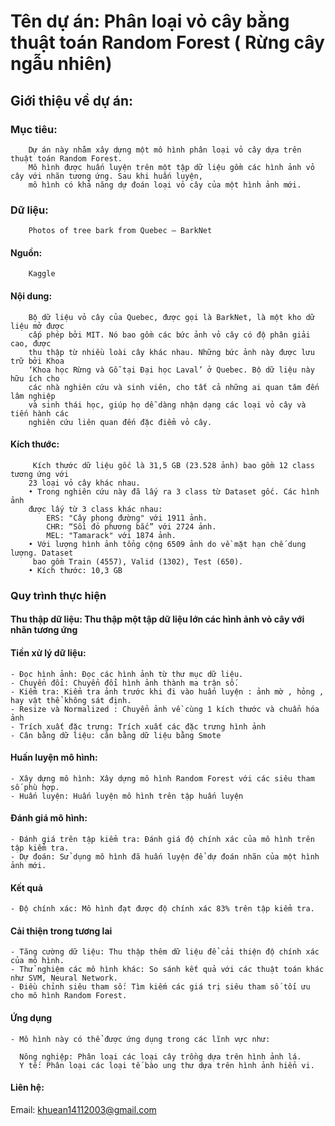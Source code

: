 # Tên dự án: Phân loại vỏ cây bằng thuật toán Random Forest ( Rừng cây ngẫu nhiên)
## Giới thiệu về dự án:

### Mục tiêu:
        Dự án này nhằm xây dựng một mô hình phân loại vỏ cây dựa trên thuật toán Random Forest. 
        Mô hình được huấn luyện trên một tập dữ liệu gồm các hình ảnh vỏ cây với nhãn tương ứng. Sau khi huấn luyện, 
        mô hình có khả năng dự đoán loại vỏ cây của một hình ảnh mới.

### Dữ liệu: 
        Photos of tree bark from Quebec – BarkNet
#### Nguồn: 
        Kaggle
#### Nội dung: 
        Bộ dữ liệu vỏ cây của Quebec, được gọi là BarkNet, là một kho dữ liệu mở được 
        cấp phép bởi MIT. Nó bao gồm các bức ảnh vỏ cây có độ phân giải cao, được 
        thu thập từ nhiều loài cây khác nhau. Những bức ảnh này được lưu trữ bởi Khoa 
        ‘Khoa học Rừng và Gỗ tại Đại học Laval’ ở Quebec. Bộ dữ liệu này hữu ích cho 
        các nhà nghiên cứu và sinh viên, cho tất cả những ai quan tâm đến lâm nghiệp 
        và sinh thái học, giúp họ dễ dàng nhận dạng các loại vỏ cây và tiến hành các 
        nghiên cứu liên quan đến đặc điểm vỏ cây.
#### Kích thước: 
         Kích thước dữ liệu gốc là 31,5 GB (23.528 ảnh) bao gồm 12 class tương ứng với 
        23 loại vỏ cây khác nhau.
        • Trong nghiên cứu này đã lấy ra 3 class từ Dataset gốc. Các hình ảnh 
        được lấy từ 3 class khác nhau: 
            ERS: "Cây phong đường" với 1911 ảnh. 
            CHR: “Sồi đỏ phương bắc” với 2724 ảnh. 
            MEL: "Tamarack" với 1874 ảnh. 
        • Với lượng hình ảnh tổng cộng 6509 ảnh do về mặt hạn chế dung lượng. Dataset 
         bao gồm Train (4557), Valid (1302), Test (650).  
        • Kích thước: 10,3 GB 
        

### Quy trình thực hiện

#### Thu thập dữ liệu: Thu thập một tập dữ liệu lớn các hình ảnh vỏ cây với nhãn tương ứng 
#### Tiền xử lý dữ liệu:
    - Đọc hình ảnh: Đọc các hình ảnh từ thư mục dữ liệu.
    - Chuyển đổi: Chuyển đổi hình ảnh thành ma trận số.
    - Kiểm tra: Kiểm tra ảnh trước khi đi vào huấn luyện : ảnh mờ , hỏng , hay vật thể không sát định.
    - Resize và Normalized : Chuyển ảnh về cùng 1 kích thước và chuẩn hóa ảnh 
    - Trích xuất đặc trưng: Trích xuất các đặc trưng hình ảnh
    - Cân bằng dữ liệu: cân bằng dữ liệu bằng Smote 
#### Huấn luyện mô hình:
    - Xây dựng mô hình: Xây dựng mô hình Random Forest với các siêu tham số phù hợp.
    - Huấn luyện: Huấn luyện mô hình trên tập huấn luyện

#### Đánh giá mô hình:
    - Đánh giá trên tập kiểm tra: Đánh giá độ chính xác của mô hình trên tập kiểm tra.
    - Dự đoán: Sử dụng mô hình đã huấn luyện để dự đoán nhãn của một hình ảnh mới.

#### Kết quả
    - Độ chính xác: Mô hình đạt được độ chính xác 83% trên tập kiểm tra.

#### Cải thiện trong tương lai
    - Tăng cường dữ liệu: Thu thập thêm dữ liệu để cải thiện độ chính xác của mô hình.
    - Thử nghiệm các mô hình khác: So sánh kết quả với các thuật toán khác như SVM, Neural Network.
    - Điều chỉnh siêu tham số: Tìm kiếm các giá trị siêu tham số tối ưu cho mô hình Random Forest.

#### Ứng dụng
    - Mô hình này có thể được ứng dụng trong các lĩnh vực như:

      Nông nghiệp: Phân loại các loại cây trồng dựa trên hình ảnh lá.
      Y tế: Phân loại các loại tế bào ung thư dựa trên hình ảnh hiển vi.
#### Liên hệ: 
  Email: khuean14112003@gmail.com
      
    
    

